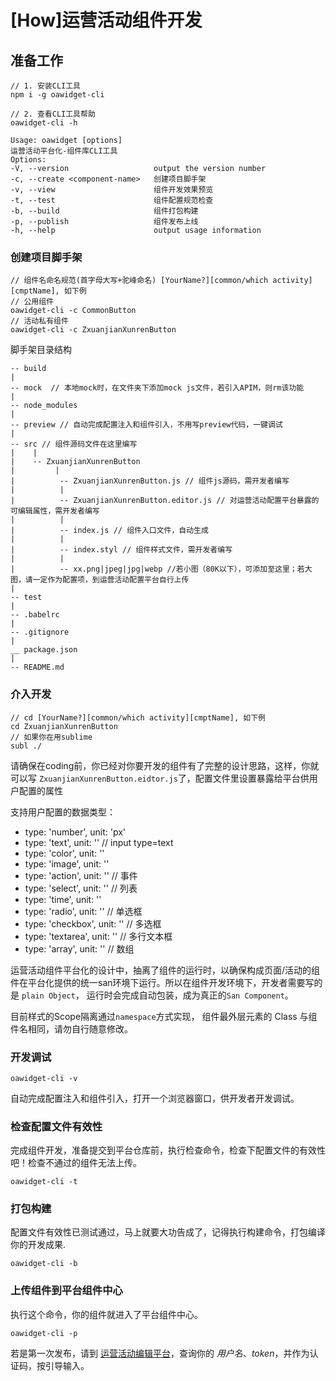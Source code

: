 # [How]运营活动组件开发

## 准备工作

```
// 1. 安装CLI工具
npm i -g oawidget-cli

// 2. 查看CLI工具帮助
oawidget-cli -h

Usage: oawidget [options]
运营活动平台化-组件库CLI工具
Options:
-V, --version                   output the version number
-c, --create <component-name>   创建项目脚手架
-v, --view                      组件开发效果预览
-t, --test                      组件配置规范检查
-b, --build                     组件打包构建
-p, --publish                   组件发布上线
-h, --help                      output usage information
```

### 创建项目脚手架

```
// 组件名命名规范(首字母大写+驼峰命名) [YourName?][common/which activity][cmptName], 如下例
// 公用组件
oawidget-cli -c CommonButton
// 活动私有组件
oawidget-cli -c ZxuanjianXunrenButton
```

脚手架目录结构

```
-- build
|
-- mock  // 本地mock时，在文件夹下添加mock js文件，若引入APIM，则rm该功能
|
-- node_modules
|
-- preview // 自动完成配置注入和组件引入，不用写preview代码，一键调试
|
-- src // 组件源码文件在这里编写
|    |
|    -- ZxuanjianXunrenButton
|         |
|          -- ZxuanjianXunrenButton.js // 组件js源码，需开发者编写
|          |
|          -- ZxuanjianXunrenButton.editor.js // 对运营活动配置平台暴露的可编辑属性，需开发者编写
|          |
|          -- index.js // 组件入口文件，自动生成
|          |
|          -- index.styl // 组件样式文件，需开发者编写
|          |
|          -- xx.png|jpeg|jpg|webp //若小图（80K以下），可添加至这里；若大图，请一定作为配置项，到运营活动配置平台自行上传
|
-- test
|
-- .babelrc
|
-- .gitignore
|
__ package.json
|
-- README.md
```

### 介入开发

```
// cd [YourName?][common/which activity][cmptName], 如下例
cd ZxuanjianXunrenButton
// 如果你在用sublime
subl ./
```

请确保在coding前，你已经对你要开发的组件有了完整的设计思路，这样，你就可以写 `ZxuanjianXunrenButton.eidtor.js`了，配置文件里设置暴露给平台供用户配置的属性

支持用户配置的数据类型：

- type: 'number', unit: 'px'
- type: 'text', unit: '' // input type=text
- type: 'color', unit: ''
- type: 'image', unit: ''
- type: 'action', unit: '' // 事件
- type: 'select', unit: '' // 列表
- type: 'time', unit: ''
- type: 'radio', unit: '' // 单选框
- type: 'checkbox', unit: '' // 多选框
- type: 'textarea', unit: '' // 多行文本框
- type: 'array', unit: '' // 数组

运营活动组件平台化的设计中，抽离了组件的运行时，以确保构成页面/活动的组件在平台化提供的统一san环境下运行。所以在组件开发环境下，开发者需要写的是 `plain Object`， 运行时会完成自动包装，成为真正的`San Component`。

目前样式的Scope隔离通过`namespace`方式实现， 组件最外层元素的 Class 与组件名相同，请勿自行随意修改。

### 开发调试

```
oawidget-cli -v
```

自动完成配置注入和组件引入，打开一个浏览器窗口，供开发者开发调试。


### 检查配置文件有效性

完成组件开发，准备提交到平台仓库前，执行检查命令，检查下配置文件的有效性吧！检查不通过的组件无法上传。

```
oawidget-cli -t
```

### 打包构建

配置文件有效性已测试通过，马上就要大功告成了，记得执行构建命令，打包编译你的开发成果.

```
oawidget-cli -b
```

### 上传组件到平台组件中心

执行这个命令，你的组件就进入了平台组件中心。

```
oawidget-cli -p
```

若是第一次发布，请到 [运营活动编辑平台](http://eop.baidu.com)，查询你的 *用户名*、*token*，并作为认证码，按引导输入。
